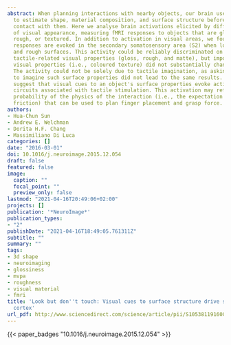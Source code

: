 ```yaml
---
abstract: When planning interactions with nearby objects, our brain uses visual information
  to estimate shape, material composition, and surface structure before we come into
  contact with them. Here we analyse brain activations elicited by different types
  of visual appearance, measuring fMRI responses to objects that are glossy, matte,
  rough, or textured. In addition to activation in visual areas, we found that fMRI
  responses are evoked in the secondary somatosensory area (S2) when looking at glossy
  and rough surfaces. This activity could be reliably discriminated on the basis of
  tactile-related visual properties (gloss, rough, and matte), but importantly, other
  visual properties (i.e., coloured texture) did not substantially change fMRI activity.
  The activity could not be solely due to tactile imagination, as asking explicitly
  to imagine such surface properties did not lead to the same results. These findings
  suggest that visual cues to an object's surface properties evoke activity in neural
  circuits associated with tactile stimulation. This activation may reflect the a-priori
  probability of the physics of the interaction (i.e., the expectation of upcoming
  friction) that can be used to plan finger placement and grasp force.
authors:
- Hua-Chun Sun
- Andrew E. Welchman
- Dorita H.F. Chang
- Massimiliano Di Luca
categories: []
date: "2016-03-01"
doi: 10.1016/j.neuroimage.2015.12.054
draft: false
featured: false
image:
  caption: ""
  focal_point: ""
  preview_only: false
lastmod: "2021-04-16T20:49:06+02:00"
projects: []
publication: '*NeuroImage*'
publication_types:
- "2"
publishDate: "2021-04-16T18:49:05.761311Z"
subtitle: ""
summary: ""
tags:
- 3d shape
- neuroimaging
- glossiness
- mvpa
- roughness
- visual material
- fmri
title: 'Look but don''t touch: Visual cues to surface structure drive somatosensory
  cortex'
url_pdf: http://www.sciencedirect.com/science/article/pii/S1053811916000021 https://linkinghub.elsevier.com/retrieve/pii/S1053811916000021
---
```

{{< paper_badges "10.1016/j.neuroimage.2015.12.054" >}}
